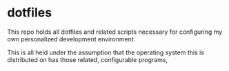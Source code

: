 # dotfiles
This repo holds all dotfiles and related scripts necessary for configuring my own personalized development environment.

This is all held under the assumption that the operating system this is distributed on has those related, configurable programs,
